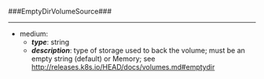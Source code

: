 ###EmptyDirVolumeSource###

---
* medium: 
  * **_type_**: string
  * **_description_**: type of storage used to back the volume; must be an empty string (default) or Memory; see http://releases.k8s.io/HEAD/docs/volumes.md#emptydir
